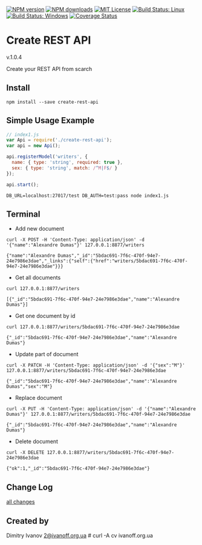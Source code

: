 
[![NPM version][npm-version-image]][npm-url]
[![NPM downloads][npm-downloads-image]][npm-url]
[![MIT License][license-image]][license-url]
[![Build Status: Linux][travis-image]][travis-url]
[![Build Status: Windows][appveyor-image]][appveyor-url]
[![Coverage Status][coveralls-image]][coveralls-url]


# Create REST API

  v.1.0.4

  Create your REST API from scarch


## Install

  `npm install --save create-rest-api`


## Simple Usage Example

```javascript
// index1.js
var Api = require('./create-rest-api');
var api = new Api();

api.registerModel('writers', {
  name: { type: 'string', required: true },
  sex: { type: 'string', match: /^M|F$/ }
});

api.start();
```

```
DB_URL=localhost:27017/test DB_AUTH=test:pass node index1.js
```

## Terminal

- Add new document

```curl -X POST -H 'Content-Type: application/json' -d '{"name":"Alexandre Dumas"}' 127.0.0.1:8877/writers```
```
{"name":"Alexandre Dumas","_id":"5bdac691-7f6c-470f-94e7-24e7986e3dae","_links":{"self":{"href":"writers/5bdac691-7f6c-470f-94e7-24e7986e3dae"}}}
```

- Get all documents

```curl 127.0.0.1:8877/writers```
```
[{"_id":"5bdac691-7f6c-470f-94e7-24e7986e3dae","name":"Alexandre Dumas"}]
```

- Get one document by id

```curl 127.0.0.1:8877/writers/5bdac691-7f6c-470f-94e7-24e7986e3dae```
```
{"_id":"5bdac691-7f6c-470f-94e7-24e7986e3dae","name":"Alexandre Dumas"}
```

- Update part of document

```curl -X PATCH -H 'Content-Type: application/json' -d '{"sex":"M"}' 127.0.0.1:8877/writers/5bdac691-7f6c-470f-94e7-24e7986e3dae```
```
{"_id":"5bdac691-7f6c-470f-94e7-24e7986e3dae","name":"Alexandre Dumas","sex":"M"}
```

- Replace document

```curl -X PUT -H 'Content-Type: application/json' -d '{"name":"Alexandre Dumas"}' 127.0.0.1:8877/writers/5bdac691-7f6c-470f-94e7-24e7986e3dae```
```
{"_id":"5bdac691-7f6c-470f-94e7-24e7986e3dae","name":"Alexandre Dumas"}
```

- Delete document

```curl -X DELETE 127.0.0.1:8877/writers/5bdac691-7f6c-470f-94e7-24e7986e3dae```
```
{"ok":1,"_id":"5bdac691-7f6c-470f-94e7-24e7986e3dae"}
```


## Change Log

  [all changes](CHANGELOG.md)


## Created by

  Dimitry Ivanov <2@ivanoff.org.ua> # curl -A cv ivanoff.org.ua

[license-image]: http://img.shields.io/badge/license-MIT-blue.svg?style=flat
[license-url]: LICENSE

[npm-url]: https://npmjs.org/package/create-rest-api
[npm-version-image]: http://img.shields.io/npm/v/create-rest-api.svg?style=flat
[npm-downloads-image]: http://img.shields.io/npm/dm/create-rest-api.svg?style=flat

[travis-url]: https://travis-ci.org/ivanoff/create-rest-api
[travis-image]: https://travis-ci.org/ivanoff/create-rest-api.svg?branch=master

[appveyor-url]: https://ci.appveyor.com/project/ivanoff/create-rest-api/branch/master
[appveyor-image]: https://ci.appveyor.com/api/projects/status/lp3nhnam1eyyqh33/branch/master?svg=true

[coveralls-url]: https://coveralls.io/github/ivanoff/create-rest-api?branch=master
[coveralls-image]: https://coveralls.io/repos/github/ivanoff/create-rest-api/badge.svg?branch=master

